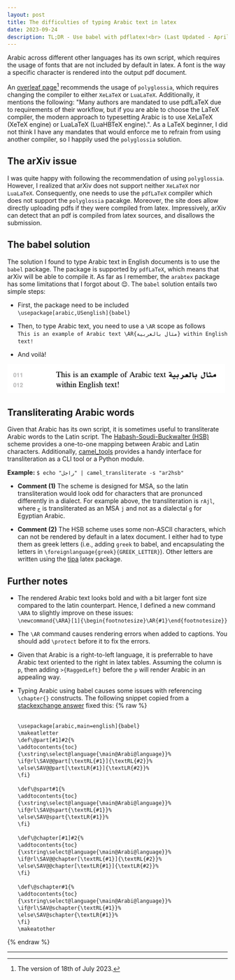 ```yaml
---
layout: post
title: The difficulties of typing Arabic text in latex
date: 2023-09-24
description: TL;DR - Use babel with pdflatex!<br> (Last Updated - April 2025)
---
```


Arabic across different other languages has its own script, which requires the usage of fonts that are not included by default in latex. A font is the way a specific character is rendered into the output pdf document.

An [overleaf page](https://web.archive.org/web/20230718130842/https://www.overleaf.com/learn/latex/Arabic)[^1] recommends the usage of `polyglossia`, which requires changing the compiler to either `XeLaTeX` or `LuaLaTeX`. Additionally, it mentions the following: "Many authors are mandated to use pdfLaTeX due to requirements of their workflow, but if you are able to choose the LaTeX compiler, the modern approach to typesetting Arabic is to use XeLaTeX (XeTeX engine) or LuaLaTeX (LuaHBTeX engine).". As a LaTeX beginner, I did not think I have any mandates that would enforce me to refrain from using another compiler, so I happily used the `polyglossia` solution.

## The arXiv issue
I was quite happy with following the recommendation of using `polyglossia`. However, I realized that arXiv does not support neither `XeLaTeX` nor `LuaLaTeX`. Consequently, one needs to use the `pdfLaTeX` compiler which does not support the `polyglossia` pacakge. Moreover, the site does allow directly uploading pdfs if they were compiled from latex. Impressively, arXiv can detect that an pdf is compiled from latex sources, and disallows the submission.

## The babel solution
The solution I found to type Arabic text in English documents is to use the `babel` package. The package is supported by `pdfLaTeX`, which means that arXiv will be able to compile it. As far as I remember, the `arabtex` package has some limitations that I forgot about 😌. The `babel` solution entails two simple steps: 

* First, the package need to be included <br> `\usepackage[arabic,USenglish]{babel}`

* Then, to type Arabic text, you need to use a `\AR` scope as follows <br> `This is an example of Arabic text \AR{مثال بالعربية} within English text!`

* And voilà!<br>
<img src="https://raw.githubusercontent.com/AMR-KELEG/AMR-KELEG.github.io/master/assets/img/arabic_latex.png" alt="compiled text!">

## Transliterating Arabic words
Given that Arabic has its own script, it is sometimes useful to transliterate Arabic words to the Latin script. The [Habash-Soudi-Buckwalter (HSB)](https://link.springer.com/chapter/10.1007/978-1-4020-6046-5_2) scheme provides a one-to-one mapping between Arabic and Latin characters. Additionally, [camel_tools](https://camel-tools.readthedocs.io/en/v1.5.5/cli/camel_transliterate.html) provides a handy interface for transliteration as a CLI tool or a Python module.

**Example:** `$ echo "راجل" | camel_transliterate -s "ar2hsb"`

* **Comment (1)** The scheme is designed for MSA, so the latin transliteration would look odd for characters that are pronunced differently in a dialect. For example above, the transliteration is `rAjl`, where `ج` is transliterated as an MSA `j` and not as a dialectal `g` for Egyptian Arabic.<br>
 
* **Comment (2)** The HSB scheme uses some non-ASCII characters, which can not be rendered by default in a latex document. I either had to type them as greek letters (i.e., adding `greek` to babel, and encapsulating the letters in `\foreignlanguage{greek}{GREEK_LETTER}`). Other letters are written using the [tipa](https://ctan.org/pkg/tipa?lang=en) latex package.

## Further notes
* The rendered Arabic text looks bold and with a bit larger font size compared to the latin counterpart. Hence, I defined a new command `\ARA` to slightly improve on these issues: <br> `\newcommand{\ARA}[1]{\begin{footnotesize}\AR{#1}\end{footnotesize}}`

* The `\AR` command causes rendering errors when added to captions. You should add `\protect` before it to fix the errors.

* Given that Arabic is a right-to-left language, it is preferrable to have Arabic text oriented to the right in latex tables. Assuming the column is `p`, then adding `>{RaggedLeft}` before the `p` will render Arabic in an appealing way.

* Typing Arabic using babel causes some issues with referencing `\chapter{}` constructs. The following snippet copied from a [stackexchange answer](https://tex.stackexchange.com/questions/238225/arabic-support-in-babel-mess-up-chapter-referencing/238442#238442) fixed this:
{% raw %}
    ```

    \usepackage[arabic,main=english]{babel}
    \makeatletter
    \def\@part[#1]#2{%
    \addtocontents{toc}{\xstring\select@language{\main@Arabi@language}}%
    \if@rl\SAV@@part[\textRL{#1}]{\textRL{#2}}%
    \else\SAV@@part[\textLR{#1}]{\textLR{#2}}%
    \fi} 

    \def\@spart#1{%
    \addtocontents{toc}{\xstring\select@language{\main@Arabi@language}}%
    \if@rl\SAV@spart{\textRL{#1}}%
    \else\SAV@spart{\textLR{#1}}%
    \fi}  

    \def\@chapter[#1]#2{%
    \addtocontents{toc}{\xstring\select@language{\main@Arabi@language}}%
    \if@rl\SAV@@chapter[\textRL{#1}]{\textRL{#2}}%
    \else\SAV@@chapter[\textLR{#1}]{\textLR{#2}}%
    \fi} 

    \def\@schapter#1{%
    \addtocontents{toc}{\xstring\select@language{\main@Arabi@language}}%
    \if@rl\SAV@schapter{\textRL{#1}}%
    \else\SAV@schapter{\textLR{#1}}%
    \fi}  
    \makeatother
    ```
{% endraw %}

<hr/>

[^1]: The version of 18th of July 2023.